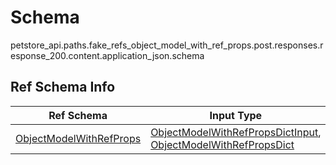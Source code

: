 # Schema
petstore_api.paths.fake_refs_object_model_with_ref_props.post.responses.response_200.content.application_json.schema

## Ref Schema Info
Ref Schema | Input Type | Output Type | Description
---------- | ---------- | ----------- | ------------
[ObjectModelWithRefProps](object_model_with_ref_props.md) | [ObjectModelWithRefPropsDictInput](#objectmodelwithrefpropsdictinput), [ObjectModelWithRefPropsDict](#objectmodelwithrefpropsdict) | [ObjectModelWithRefPropsDict](#objectmodelwithrefpropsdict) |
